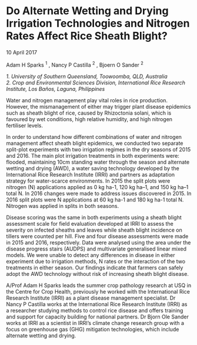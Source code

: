 # Do Alternate Wetting and Drying Irrigation Technologies and Nitrogen Rates Affect Rice Sheath Blight?
10 April 2017  



Adam H Sparks <sup>1</sup> , Nancy P Castilla <sup>2</sup> , Bjoern O Sander <sup>2</sup>

_1.	University of Southern Queensland, Toowoomba, QLD, Australia_  
_2.	Crop and Environmental Sciences Division, International Rice Research Institute, Los Baños, Laguna, Philippines_


Water and nitrogen management play vital roles in rice production. However, the mismanagement of either may trigger plant disease epidemics such as sheath blight of rice, caused by Rhizoctonia solani, which is favoured by wet conditions, high relative humidity, and high nitrogen fertiliser levels. 

In order to understand how different combinations of water and nitrogen management affect sheath blight epidemics, we conducted two separate split-plot experiments with two irrigation regimes in the dry seasons of 2015 and 2016. The main plot irrigation treatments in both experiments were: flooded, maintaining 10cm standing water through the season and alternate wetting and drying (AWD), a water saving technology developed by the International Rice Research Institute (IRRI) and partners as adaptation strategy for water-scarce environments. In 2015 the split plots were nitrogen (N) applications applied as 0 kg ha-1, 120 kg ha–1, and 150 kg ha–1 total N. In 2016 changes were made to address issues discovered in 2015. In 2016 split plots were N applications at 60 kg ha-1 and 180 kg ha-1 total N. Nitrogen was applied in splits in both seasons. 

Disease scoring was the same in both experiments using a sheath blight assessment scale for field evaluation developed at IRRI to assess the severity on infected sheaths and leaves while sheath blight incidence on tillers were counted per hill. Five and four disease assessments were made in 2015 and 2016, respectively. Data were analysed using the area under the disease progress stairs (AUDPS) and multivariate generalised linear mixed models. We were unable to detect any differences in disease in either experiment due to irrigation methods, N rates or the interaction of the two treatments in either season. Our findings indicate that farmers can safely adopt the AWD technology without risk of increasing sheath blight disease.


A/Prof Adam H Sparks leads the summer crop pathology research at USQ in the Centre for Crop Health, previously he worked with the International Rice Research Institute (IRRI) as a plant disease management specialist. Dr Nancy P Castilla works at the International Rice Research Institute (IRRI) as a researcher studying methods to control rice disease and offers training and support for capacity building for national partners. Dr Bjorn Ole Sander works at IRRI  as a scientist in IRRI’s climate change research group with a focus on greenhouse gas (GHG) mitigation technologies, which include alternate wetting and drying.

